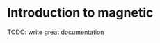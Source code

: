 # Introduction to magnetic

TODO: write [great documentation](http://jacobian.org/writing/great-documentation/what-to-write/)
